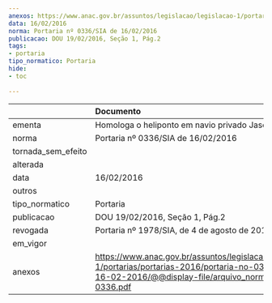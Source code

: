 ```yaml
---
anexos: https://www.anac.gov.br/assuntos/legislacao/legislacao-1/portarias/portarias-2016/portaria-no-0336-sia-de-16-02-2016/@@display-file/arquivo_norma/PA2016-0336.pdf
data: 16/02/2016
norma: Portaria nº 0336/SIA de 16/02/2016
publicacao: DOU 19/02/2016, Seção 1, Pág.2
tags:
- portaria
tipo_normatico: Portaria
hide: 
- toc 
 
---
```


|                    | Documento                                                                                                                                                         |
|:-------------------|:------------------------------------------------------------------------------------------------------------------------------------------------------------------|
| ementa             | Homologa o heliponto em navio privado Jascon 28 (ES).                                                                                                             |
| norma              | Portaria nº 0336/SIA de 16/02/2016                                                                                                                                |
| tornada_sem_efeito |                                                                                                                                                                   |
| alterada           |                                                                                                                                                                   |
| data               | 16/02/2016                                                                                                                                                        |
| outros             |                                                                                                                                                                   |
| tipo_normatico     | Portaria                                                                                                                                                          |
| publicacao         | DOU 19/02/2016, Seção 1, Pág.2                                                                                                                                    |
| revogada           | Portaria nº 1978/SIA, de 4 de agosto de 2016                                                                                                                      |
| em_vigor           |                                                                                                                                                                   |
| anexos             | https://www.anac.gov.br/assuntos/legislacao/legislacao-1/portarias/portarias-2016/portaria-no-0336-sia-de-16-02-2016/@@display-file/arquivo_norma/PA2016-0336.pdf |